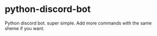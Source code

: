 # python-discord-bot
Python discord bot. super simple. Add more commands with the same sheme if you want.
